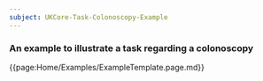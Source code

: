 ```yaml
---
subject: UKCore-Task-Colonoscopy-Example
---
```

### An example to illustrate a task regarding a colonoscopy

{{page:Home/Examples/ExampleTemplate.page.md}}
